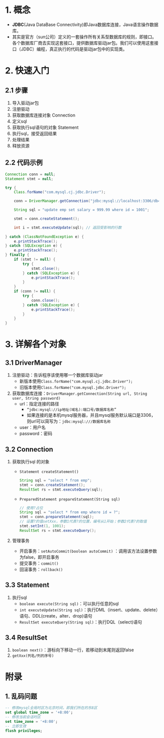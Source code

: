 # 1. 概念

* **JDBC**(Java DataBase Connectivity)即Java数据库连接，Java语言操作数据库。
* 其实是官方（sun公司）定义的一套操作所有关系型数据库的规则，即接口。各个数据库厂商去实现这套接口，提供数据库驱动jar包。我们可以使用这套接口（JDBC）编程，真正执行的代码是驱动jar包中的实现类。

# 2. 快速入门

## 2.1 步骤

1. 导入驱动jar包
2. 注册驱动
3. 获取数据库连接对象 Connection
4. 定义sql
5. 获取执行sql语句的对象 Statement
6. 执行sql，接受返回结果
7. 处理结果
8. 释放资源

## 2.2 代码示例

```java
Connection conn = null;
Statement stmt = null;

try {
    Class.forName("com.mysql.cj.jdbc.Driver");

    conn = DriverManager.getConnection("jdbc:mysql://localhost:3306/db4", "root", "mysql");

    String sql = "update emp set salary = 999.99 where id = 1001";

    stmt = conn.createStatement();

    int i = stmt.executeUpdate(sql); // 返回受影响的行数
    
} catch (ClassNotFoundException e) {
    e.printStackTrace();
} catch (SQLException e) {
    e.printStackTrace();
} finally {
    if (stmt != null) {
        try {
            stmt.close();
        } catch (SQLException e) {
            e.printStackTrace();
        }
    }
    if (conn != null) {
        try {
            conn.close();
        } catch (SQLException e) {
            e.printStackTrace();
        }
    }
}
```

# 3. 详解各个对象

## 3.1 DriverManager

1. 注册驱动：告诉程序该使用哪一个数据库驱动jar
   * 新版本使用`Class.forName("com.mysql.cj.jdbc.Driver");`
   * 旧版本使用`Class.forName("com.mysql.jdbc.Driver");`
2. 获取数据库连接：`DriverManager.getConnection(String url, String user, String password)`
   * url：指定连接的路径
     * `“jdbc:mysql://ip地址(域名):端口号/数据库名称”`
     * 如果连接的是本机mysql服务器，并且mysql服务默认端口是3306，则url可以简写为：`jdbc:mysql:///数据库名称`
   * user：用户名
   * password：密码

## 3.2 Connection

1. 获取执行sql 的对象

   * `Statement createStatement()`
   
     ```java
     String sql = "select * from emp";
     stmt = conn.createStatement();
     ResultSet rs = stmt.executeQuery(sql);
     ```
   
   * `PreparedStatement prepareStatement(String sql)`
   
     ```java
     // 使用?占位
     String sql = "select * from emp where id = ?";
     stmt = conn.prepareStatement(sql);
     // 设置?的值setXxx，参数1代表?的位置，编号从1开始；参数2代表?的取值
     stmt.setInt(1, 1001);
     ResultSet rs = stmt.executeQuery();
     ```

2. 管理事务

	* 开启事务：`setAutoCommit(boolean autoCommit)` ：调用该方法设置参数为false，即开启事务
	* 提交事务：`commit()`
	* 回滚事务：`rollback()`

## 3.3 Statement

1. 执行sql
   * `boolean execute(String sql)`：可以执行任意的sql
   * `int executeUpdate(String sql)`：执行DML（insert、update、delete）语句、DDL(create，alter、drop)语句
   * `ResultSet executeQuery(String sql)`：执行DQL（select)语句

## 3.4 ResultSet

1. `boolean next()`：游标向下移动一行，若移动到末尾则返回false
2. `getXxx(列名/列的序号)`

# 附录

## 1. 乱码问题

```sql
-- 修改mysql全局时区为北京时间，即我们所在的东8区
set global time_zone = '+8:00'; 
-- 修改当前会话时区
set time_zone = '+8:00';
-- 立即生效
flush privileges; 
```


